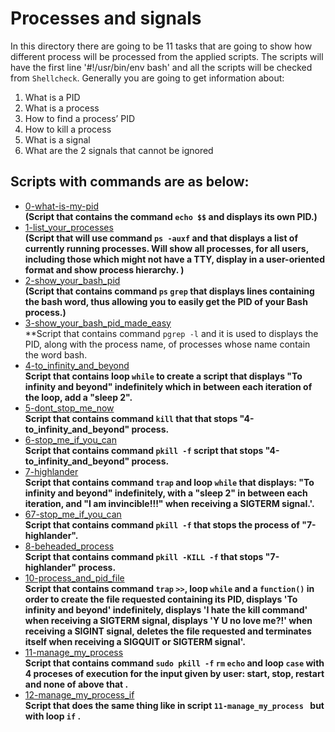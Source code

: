 # Processes and signals
In this directory there are going to be 11 tasks that are going to show how different process will be processed from the applied scripts. The scripts will have the first line '#!/usr/bin/env bash' and all the scripts will be checked from `Shellcheck`. Generally you are going to get information about:
1. What is a PID
2. What is a process
3. How to find a process’ PID
4. How to kill a process
5. What is a signal
6. What are the 2 signals that cannot be ignored

## Scripts with commands are as below:
- [0-what-is-my-pid](https://github.com/eno007/shell/blob/main/processes_and_signals/0-what-is-my-pid)                        
**(Script that contains the command `echo $$` and displays its own PID.)**          
- [1-list_your_processes](https://github.com/eno007/shell/blob/main/processes_and_signals/1-list_your_processes)                          
**(Script that will use command `ps -auxf` and that displays a list of currently running processes. Will show all processes, for all users, including those which might not have a TTY, display in a user-oriented format and show process hierarchy. )**           
- [2-show_your_bash_pid](https://github.com/eno007/shell/blob/main/processes_and_signals/2-show_your_bash_pid)                              
**(Script that contains command `ps` `grep` that displays lines containing the bash word, thus allowing you to easily get the PID of your Bash process.)**        
- [3-show_your_bash_pid_made_easy](https://github.com/eno007/shell/blob/main/processes_and_signals/3-show_your_bash_pid_made_easy)                        
**Script that contains command `pgrep -l` and it is used to displays the PID, along with the process name, of processes whose name contain the word bash.
- [4-to_infinity_and_beyond](https://github.com/eno007/shell/blob/main/processes_and_signals/4-to_infinity_and_beyond)                                
**Script that contains loop `while` to create a script that displays "To infinity and beyond" indefinitely which in between each iteration of the loop, add a "sleep 2".**               
- [5-dont_stop_me_now](https://github.com/eno007/shell/blob/main/processes_and_signals/5-dont_stop_me_now)                            
**Script that contains command `kill` that that stops "4-to_infinity_and_beyond" process.**                                                                                                       
- [6-stop_me_if_you_can](https://github.com/eno007/shell/blob/main/processes_and_signals/6-stop_me_if_you_can)  
**Script that contains command `pkill -f` script that stops "4-to_infinity_and_beyond" process.**                                                                                                          
- [7-highlander](https://github.com/eno007/shell/blob/main/processes_and_signals/7-highlander)                      
**Script that contains command `trap` and loop `while` that displays: "To infinity and beyond" indefinitely, with a "sleep 2" in between each iteration, and "I am invincible!!!" when receiving a SIGTERM signal.'.**   
- [67-stop_me_if_you_can](https://github.com/eno007/shell/blob/main/processes_and_signals/67-stop_me_if_you_can)                        
**Script that contains command `pkill -f` that stops the process of "7-highlander".**                                                                                     
- [8-beheaded_process](https://github.com/eno007/shell/blob/main/processes_and_signals/8-beheaded_process)                          
**Script that contains command `pkill -KILL -f` that stops "7-highlander" process.**                                                                                       
- [10-process_and_pid_file](https://github.com/eno007/shell/blob/main/processes_and_signals/10-process_and_pid_file)    
**Script that contains command `trap` `>>`, loop `while` and a `function()` in order to create the file requested containing its PID, displays 'To infinity and beyond' indefinitely, displays 'I hate the kill command' when receiving a SIGTERM signal, displays 'Y U no love me?!' when receiving a SIGINT signal, deletes the file requested and terminates itself when receiving a SIGQUIT or SIGTERM signal'.**                                                                                    
- [11-manage_my_process](https://github.com/eno007/shell/blob/main/processes_and_signals/11-manage_my_process)                                                                                                    
**Script that contains command `sudo pkill -f` `rm` `echo` and loop `case` with 4 proceses of execution for the input given by user: start, stop, restart and none of above that .** 
- [12-manage_my_process_if](https://github.com/eno007/shell/blob/main/processes_and_signals/12-manage_my_process_if)                                                                                                    
**Script that does the same thing like in script ```11-manage_my_process ``` but with loop `if` .**  
